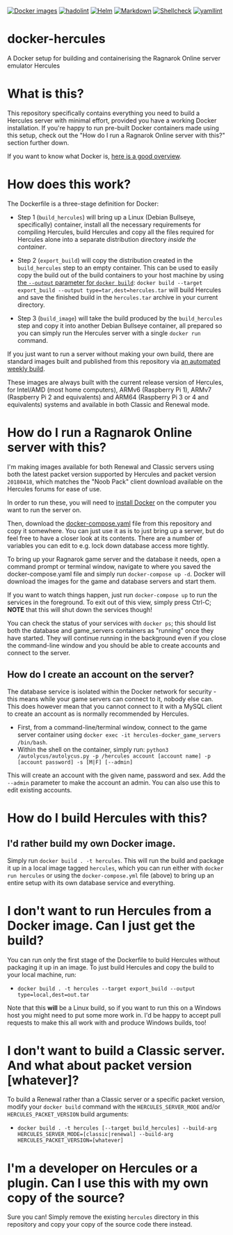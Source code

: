 [![Docker images](https://github.com/fpiesche/docker-hercules/actions/workflows/build-images.yaml/badge.svg)](https://github.com/fpiesche/docker-hercules/actions/workflows/build-images.yaml)
[![hadolint](https://github.com/fpiesche/docker-hercules/actions/workflows/lint-docker.yaml/badge.svg)](https://github.com/fpiesche/docker-hercules/actions/workflows/lint-docker.yaml) [![Helm](https://github.com/fpiesche/docker-hercules/actions/workflows/lint-helm.yaml/badge.svg)](https://github.com/fpiesche/docker-hercules/actions/workflows/lint-helm.yaml) [![Markdown](https://github.com/fpiesche/docker-hercules/actions/workflows/lint-markdown.yaml/badge.svg)](https://github.com/fpiesche/docker-hercules/actions/workflows/lint-markdown.yaml) [![Shellcheck](https://github.com/fpiesche/docker-hercules/actions/workflows/lint-shellcheck.yaml/badge.svg)](https://github.com/fpiesche/docker-hercules/actions/workflows/lint-shellcheck.yaml) [![yamllint](https://github.com/fpiesche/docker-hercules/actions/workflows/lint-yamllint.yaml/badge.svg)](https://github.com/fpiesche/docker-hercules/actions/workflows/lint-yamllint.yaml)


# docker-hercules

A Docker setup for building and containerising the Ragnarok Online server emulator Hercules

# What is this?

This repository specifically contains everything you need to build a Hercules server with minimal
effort, provided you have a working Docker installation. If you're happy to run pre-built Docker
containers made using this setup, check out the "How do I run a Ragnarok Online server with this?"
section further down.

If you want to know what Docker is, [here is a good overview](https://www.zdnet.com/article/what-is-docker-and-why-is-it-so-darn-popular/).

# How does this work?

The Dockerfile is a three-stage definition for Docker:

- Step 1 (`build_hercules`) will bring up a Linux (Debian Bullseye, specifically) container, install
all the necessary requirements for compiling Hercules, build Hercules and copy all the files required
for Hercules alone into a separate distribution directory *inside the container*.

- Step 2 (`export_build`) will copy the distribution created in the `build_hercules` step to an empty
container. This can be used to easily copy the build out of the build containers to your host machine
by using [the `--output` parameter for `docker build`](https://docs.docker.com/engine/reference/commandline/build/#custom-build-outputs):
`docker build --target export_build --output type=tar,dest=hercules.tar` will build Hercules and
save the finished build in the `hercules.tar` archive in your current directory.

- Step 3 (`build_image`) will take the build produced by the `build_hercules` step and copy it into
another Debian Bullseye container, all prepared so you can simply run the Hercules server with a single
`docker run` command.

If you just want to run a server without making your own build, there are standard images built and
published from this repository via
[an automated weekly build](https://github.com/fpiesche/hercules-docker/actions).

These images are always built with the current release version of Hercules, for Intel/AMD
(most home computers), ARMv6 (Raspberry Pi 1), ARMv7 (Raspberry Pi 2 and equivalents) and
ARM64 (Raspberry Pi 3 or 4 and equivalents) systems and available in both Classic and
Renewal mode.

# How do I run a Ragnarok Online server with this?

I'm making images available for both Renewal and Classic servers using both the latest packet
version supported by Hercules and packet version `20180418`, which matches the "Noob Pack" client
download available on the Hercules forums for ease of use.

In order to run these, you will need to [install Docker](https://docs.docker.com/get-docker/) on
the computer you want to run the server on.

Then, download the [docker-compose.yaml](https://github.com/fpiesche/hercules-docker/blob/main/docker-compose.yaml)
file from this repository and copy it somewhere. You can just use it as is to just bring up a
server, but do feel free to have a closer look at its contents. There are a number of variables
you can edit to e.g. lock down database access more tightly.

To bring up your Ragnarok game server and the database it needs, open a command prompt or terminal
window, navigate to where you saved the docker-compose.yaml file and simply run
`docker-compose up -d`. Docker will download the images for the game and database servers and
start them.

If you want to watch things happen, just run `docker-compose up` to run the services in the
foreground. To exit out of this view, simply press Ctrl-C; **NOTE** that this will shut down
the services though!

You can check the status of your services with `docker ps`; this should list both the database and
game_servers containers as "running" once they have started. They will continue running in the
background even if you close the command-line window and you should be able to create accounts
and connect to the server.

## How do I create an account on the server?

The database service is isolated within the Docker network for security - this means while your
game servers can connect to it, nobody else can. This does however mean that you cannot connect
to it with a MySQL client to create an account as is normally recommended by Hercules.

- First, from a command-line/terminal window, connect to the game server container using
  `docker exec -it hercules-docker_game_servers /bin/bash`.
- Within the shell on the container, simply run:
  `python3 /autolycus/autolycus.py -p /hercules account [account name] -p [account password] -s [M|F] [--admin]`

This will create an account with the given name, password and sex. Add the `--admin` parameter to
make the account an admin. You can also use this to edit existing accounts.

# How do I build Hercules with this?

## I'd rather build my own Docker image.

Simply run `docker build . -t hercules`. This will run the build and package it up in a local image tagged `hercules`, which you can run either with `docker run hercules` or using the `docker-compose.yml` file (above) to bring up an entire setup with its own database service and everything.

# I don't want to run Hercules from a Docker image. Can I just get the build?

You can run only the first stage of the Dockerfile to build Hercules without packaging it up in an image. To just build Hercules and copy the build to your local machine, run:

  - `docker build . -t hercules --target export_build --output type=local,dest=out.tar`

Note that this **will** be a Linux build, so if you want to run this on a Windows host you might need to put some more work in. I'd be happy to accept pull requests to make this all work with and produce Windows builds, too!

# I don't want to build a Classic server. And what about packet version [whatever]?

To build a Renewal rather than a Classic server or a specific packet version, modify your `docker build` command with the `HERCULES_SERVER_MODE` and/or `HERCULES_PACKET_VERSION` build arguments:

* `docker build . -t hercules [--target build_hercules] --build-arg HERCULES_SERVER_MODE=[classic|renewal] --build-arg HERCULES_PACKET_VERSION=[whatever]`

# I'm a developer on Hercules or a plugin. Can I use this with my own copy of the source?

Sure you can! Simply remove the existing `hercules` directory in this repository and copy your copy of the source code there instead.
